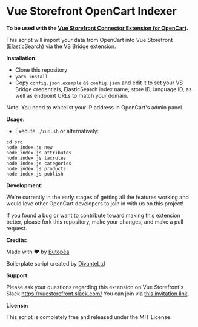 # Vue Storefront OpenCart Indexer

**To be used with the [Vue Storefront Connector Extension for OpenCart](https://github.com/butopea/vue-storefront-opencart-vsbridge).**

This script will import your data from OpenCart into Vue Storefront (ElasticSearch) via the VS Bridge extension.

**Installation:**

* Clone this repository
* `yarn install`
* Copy `config.json.example` as `config.json` and edit it to set your VS Bridge credentials, ElasticSearch index name, store ID, language ID, as well as endpoint URLs to match your domain. 

Note: You need to whitelist your IP address in OpenCart's admin panel.

**Usage:**

* Execute `./run.sh` or alternatively:

```shell
cd src
node index.js new
node index.js attributes
node index.js taxrules
node index.js categories
node index.js products
node index.js publish
```

**Development:**

We're currently in the early stages of getting all the features working and would love other OpenCart developers to join in with us on this project! 

If you found a bug or want to contribute toward making this extension better, please fork this repository, make your changes, and make a pull request.  

**Credits:**

Made with ❤ by [Butopêa](https://butopea.com)

Boilerplate script created by [DivanteLtd](https://github.com/DivanteLtd)

**Support:**

Please ask your questions regarding this extension on Vue Storefront's Slack https://vuestorefront.slack.com/ You can join via [this invitation link]().

**License:**

This script is completely free and released under the MIT License.
